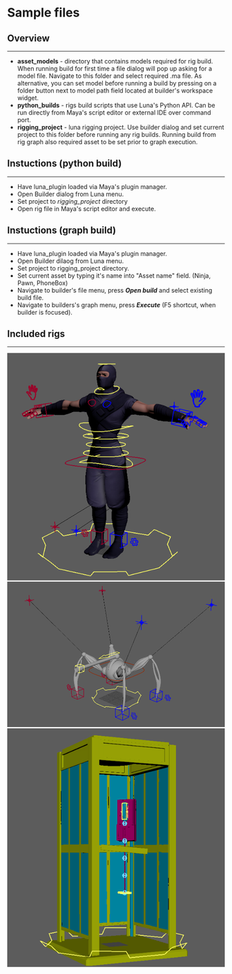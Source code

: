 # Sample files

## Overview
---

- **asset_models** - directory that contains models required for rig build. When running build for first time a file dialog will pop up asking for a model file. Navigate to this folder and select required .ma file. As alternative, you can set model before running a build by pressing on a folder button next to model path field located at builder's workspace widget.
- **python_builds** - rigs build scripts that use Luna's Python API. Can be run directly from Maya's script editor or external IDE over command port.
- **rigging_project** - luna rigging project. Use builder dialog and set current project to this folder before running any rig builds. Running build from rig graph also required asset to be set prior to graph execution.

## Instuctions (python build)
---
- Have luna_plugin loaded via Maya's plugin manager.
- Open Builder dialog from Luna menu.
- Set project to *rigging_project* directory
- Open rig file in Maya's script editor and execute.
  
## Instuctions (graph build)
---
- Have luna_plugin loaded via Maya's plugin manager.
- Open Builder dilaog from Luna menu.
- Set project to rigging_project directory.
- Set current asset by typing it's name into "Asset name" field. (Ninja, Pawn, PhoneBox)
- Navigate to builder's file menu, press ***Open build*** and select existing build file.
- Navigate to builders's graph menu, press ***Execute*** (F5 shortcut, when builder is focused).

## Included rigs
---
![Ninja](docs/images/ninja.png)
![Pawn_spider](docs/images/pawn_spider.png)
![PhoneBox](docs/images/phonebox.png)